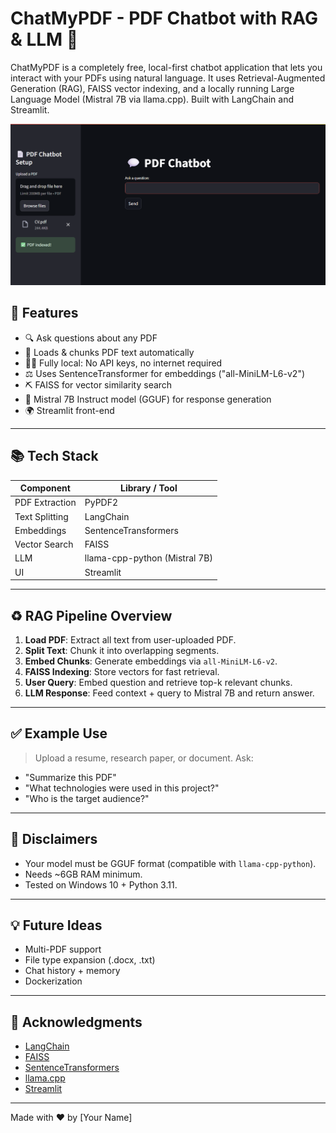 # ChatMyPDF - PDF Chatbot with RAG & LLM 🤖

ChatMyPDF is a completely free, local-first chatbot application that lets you interact with your PDFs using natural language. It uses Retrieval-Augmented Generation (RAG), FAISS vector indexing, and a locally running Large Language Model (Mistral 7B via llama.cpp). Built with LangChain and Streamlit.

<p align="center">
  <img src="ChatMyPDF.png" alt="ChatMyPDF.png" width="700"/>
</p>


## 🚀 Features

* 🔍 Ask questions about any PDF
* 📂 Loads & chunks PDF text automatically
* 👩‍💻 Fully local: No API keys, no internet required
* ⚖️ Uses SentenceTransformer for embeddings ("all-MiniLM-L6-v2")
* ⛏️ FAISS for vector similarity search
* 🧐 Mistral 7B Instruct model (GGUF) for response generation
* 🌍 Streamlit front-end

---

## 📚 Tech Stack

| Component      | Library / Tool                |
| -------------- | ----------------------------- |
| PDF Extraction | PyPDF2                        |
| Text Splitting | LangChain                     |
| Embeddings     | SentenceTransformers          |
| Vector Search  | FAISS                         |
| LLM            | llama-cpp-python (Mistral 7B) |
| UI             | Streamlit                     |

---

## ♻️ RAG Pipeline Overview

1. **Load PDF**: Extract all text from user-uploaded PDF.
2. **Split Text**: Chunk it into overlapping segments.
3. **Embed Chunks**: Generate embeddings via `all-MiniLM-L6-v2`.
4. **FAISS Indexing**: Store vectors for fast retrieval.
5. **User Query**: Embed question and retrieve top-k relevant chunks.
6. **LLM Response**: Feed context + query to Mistral 7B and return answer.

---

## ✅ Example Use

> Upload a resume, research paper, or document. Ask:

* "Summarize this PDF"
* "What technologies were used in this project?"
* "Who is the target audience?"

---

## 🚨 Disclaimers

* Your model must be GGUF format (compatible with `llama-cpp-python`).
* Needs \~6GB RAM minimum.
* Tested on Windows 10 + Python 3.11.

---

## 💡 Future Ideas

* Multi-PDF support
* File type expansion (.docx, .txt)
* Chat history + memory
* Dockerization

---

## 🙏 Acknowledgments

* [LangChain](https://github.com/langchain-ai/langchain)
* [FAISS](https://github.com/facebookresearch/faiss)
* [SentenceTransformers](https://www.sbert.net/)
* [llama.cpp](https://github.com/ggerganov/llama.cpp)
* [Streamlit](https://streamlit.io)

---

Made with ❤️ by \[Your Name]
